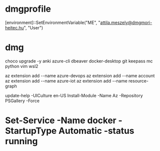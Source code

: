 # dmgprofile

[environment]::SetEnvironmentVariable("ME", "attila.meszely@dmgmori-heitec.hu", "User")

# dmg

choco upgrade -y anki azure-cli dbeaver docker-desktop git keepass mc python vim wsl2

az extension add --name azure-devops
az extension add --name account
az extension add --name azure-iot
az extension add --name resource-graph

update-help -UICulture en-US
Install-Module -Name Az -Repository PSGallery -Force

# Set-Service -Name docker -StartupType Automatic -status running
